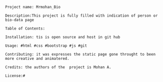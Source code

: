 

    Project name: Mrmohan_Bio

    Description:This project is fully filled with indication of person or bio-data page 

    Table of Contents: 

    Installation: tis is open source and host in git hub

    Usage: #html #css #bootstrap #js #git

    Contributing: it was expresses the static page gone throught to been more creative and animatered.

    Credits: the authors of the  project is Mohan A.

    License:#
